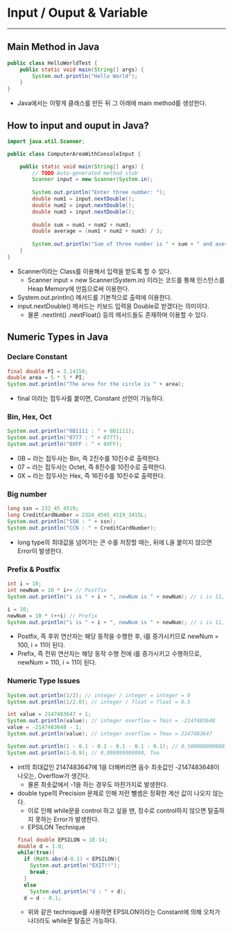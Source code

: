 # Input / Ouput & Variable
---
## Main Method in Java
```java
public class HelloWorldTest {
    public static void main(String[] args) {
        System.out.println("Hello World");
    }
}
```
- Java에서는 이렇게 클래스를 만든 뒤 그 아래에 main method를 생성한다.

## How to input and ouput in Java?
```java
import java.util.Scanner;

public class ComputerAreaWithConsoleInput {

	public static void main(String[] args) {
		// TODO Auto-generated method stub
		Scanner input = new Scanner(System.in);
		
		System.out.println("Enter three number: ");
		double num1 = input.nextDouble();
		double num2 = input.nextDouble();
		double num3 = input.nextDouble();
		
		double sum = num1 + num2 + num3;
		double average = (num1 + num2 + num3) / 3;
				
		System.out.println("Sum of three number is " + sum + " and average is " + average);
	}
}
```
- Scanner이라는 Class를 이용해서 입력을 받도록 할 수 있다.
  - Scanner input = new Scanner(System.in) 이라는 코드를 통해 인스턴스를 Heap Memory에 만듬으로써 이용한다.
- System.out.println() 메서드를 기본적으로 출력에 이용한다.
- input.nextDouble() 메서드는 키보드 입력을 Double로 받겠다는 의미이다.
  - 물론 .nextInt() .nextFloat() 등의 메서드들도 존재하며 이용할 수 있다.

## Numeric Types in Java
### Declare Constant
```java
final double PI = 3.14159;
double area = 5 * 5 * PI;
System.out.println("The area for the circle is " + area);
```
- final 이라는 접두사를 붙이면, Constant 선언이 가능하다.

### Bin, Hex, Oct
```java
System.out.println("0B1111 : " + 0B1111);
System.out.println("0777 : " + 0777);
System.out.println("0XFF : " + 0XFF);
```
- 0B ~ 라는 접두사는 Bin, 즉 2진수를 10진수로 출력한다.
- 07 ~ 라는 접두사는 Octet, 즉 8진수를 10진수로 출력한다.
- 0X ~ 라는 접두사는 Hex, 즉 16진수를 10진수로 출력한다.

### Big number
```java
long ssn = 232_45_4519;
long CreditCardNumber = 2324_4545_4519_3415L;
System.out.println("SSN : " + ssn);
System.out.println("CCN : " + CreditCardNumber);
```
- long type의 최대값을 넘어가는 큰 수를 저장할 때는, 뒤에 L을 붙이지 않으면 Error이 발생한다.

### Prefix & Postfix
```java
int i = 10;
int newNum = 10 * i++ // Postfix
System.out.println("i is " + i + ", newNum is " + newNum); // i is 11, newNum is 100

i = 10;
newNum = 10 * (++i) // Prefix
System.out.println("i is " + i + ", newNum is " + newNum); // i is 11, newNum is 110
```
- Postfix, 즉 후위 연산자는 해당 동작을 수행한 후, i를 증가시키므로 newNum = 100, i = 11이 된다.
- Prefix, 즉 전위 연산자는 해당 동작 수행 전에 i를 증가시키고 수행하므로, newNum = 110, i = 11이 된다.

### Numeric Type Issues
```java
System.out.println(1/2); // integer / integer = integer = 0
System.out.println(1/2.0); // integer / float = float = 0.5

int value = 2147483647 + 1;
System.out.println(value); // integer overflow = Tmin = -2147483648
value = -2147483648 - 1;
System.out.println(value); // integer overflow = Tmax = 2147483647

System.out.println(1 - 0.1 - 0.1 - 0.1 - 0.1 - 0.1); // 0.5000000000001, Round-off Errors, type oriented error
System.out.println(1-0.9); // 0.099999999998, Too
```
- int의 최대값인 2147483647에 1을 더해버리면 음수 최솟값인 -2147483648이 나오는, Overflow가 생긴다.
  - 물론 최솟값에서 -1을 하는 경우도 마찬가지로 발생한다.
- double type의 Precision 문제로 인해 저런 뺄셈은 정확한 계산 값이 나오지 않는다.
  - 이로 인해 while문을 control 하고 싶을 땐, 정수로 control하지 않으면 탈출하지 못하는 Error가 발생한다.
  - EPSILON Technique
  ```java
  final double EPSILON = 1E-14;
  double d = 1.0;
  while(true){
    if (Math.abs(d-0.1) < EPSILON){
      System.out.println("EXIT!!");
      break;
    }
    else
      System.out.println("d : " + d);
    d = d - 0.1;
  ```
  - 위와 같은 technique를 사용하면 EPSILON이라는 Constant에 의해 오차가 나더라도 while문 탈출은 가능하다.
